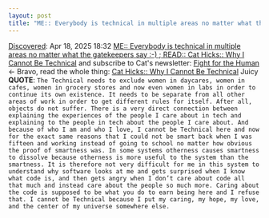 ```yaml
---
layout: post
title: "ME:: Everybody is technical in multiple areas no matter what the gatekeepers say :-) ; READ:: Cat Hicks:: Why I Cannot Be Technical"
---
```

[Discovered](http://rolandtanglao.com/2020/07/29/p1-blogthis-checkvist-list-links-to-blog/): Apr 18, 2025 18:32 [ME:: Everybody is technical in multiple areas no matter what the gatekeepers say :-) ; READ:: Cat Hicks:: Why I Cannot Be Technical](https://www.fightforthehuman.com/why-i-cannot-be-technical/) and subscribe to Cat's newsletter: [Fight for the Human](https://www.fightforthehuman.com/about/#/portal/)  <- Bravo, read the whole thing: [Cat Hicks:: Why I Cannot Be Technical](https://www.fightforthehuman.com/why-i-cannot-be-technical/) Juicy **QUOTE**: `The Technical needs to exclude women in daycares, women in cafes, women in grocery stores and now even women in labs in order to continue its own existence. It needs to be separate from all other areas of work in order to get different rules for itself. After all, objects do not suffer. There is a very direct connection between explaining the experiences of the people I care about in tech and explaining to the people in tech about the people I care about. And because of who I am and who I love, I cannot be Technical here and now for the exact same reasons that I could not be smart back when I was fifteen and working instead of going to school no matter how obvious the proof of smartness was. In some systems otherness causes smartness to dissolve because otherness is more useful to the system than the smartness. It is therefore not very difficult for me in this system to understand why software looks at me and gets surprised when I know what code is, and then gets angry when I don’t care about code all that much and instead care about the people so much more. Caring about the code is supposed to be what you do to earn being here and I refuse that. I cannot be Technical because I put my caring, my hope, my love, and the center of my universe somewhere else.`

